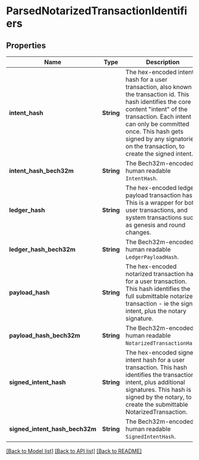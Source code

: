 # ParsedNotarizedTransactionIdentifiers

## Properties

Name | Type | Description | Notes
------------ | ------------- | ------------- | -------------
**intent_hash** | **String** | The hex-encoded intent hash for a user transaction, also known as the transaction id. This hash identifies the core content \"intent\" of the transaction. Each intent can only be committed once. This hash gets signed by any signatories on the transaction, to create the signed intent.  | 
**intent_hash_bech32m** | **String** | The Bech32m-encoded human readable `IntentHash`. | 
**ledger_hash** | **String** | The hex-encoded ledger payload transaction hash. This is a wrapper for both user transactions, and system transactions such as genesis and round changes.  | 
**ledger_hash_bech32m** | **String** | The Bech32m-encoded human readable `LedgerPayloadHash`. | 
**payload_hash** | **String** | The hex-encoded notarized transaction hash for a user transaction. This hash identifies the full submittable notarized transaction - ie the signed intent, plus the notary signature.  | 
**payload_hash_bech32m** | **String** | The Bech32m-encoded human readable `NotarizedTransactionHash`. | 
**signed_intent_hash** | **String** | The hex-encoded signed intent hash for a user transaction. This hash identifies the transaction intent, plus additional signatures. This hash is signed by the notary, to create the submittable NotarizedTransaction.  | 
**signed_intent_hash_bech32m** | **String** | The Bech32m-encoded human readable `SignedIntentHash`. | 

[[Back to Model list]](../README.md#documentation-for-models) [[Back to API list]](../README.md#documentation-for-api-endpoints) [[Back to README]](../README.md)


